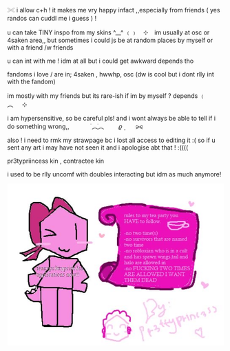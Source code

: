 𓏵  i allow c+h ! it makes me vry happy infact ,,especially from friends ( yes randos can cuddl me i guess ) !

u can take TINY inspo from my skins ^__^
      ﹙﹚ ⠀⊹⠀
im usually at osc or 4saken area,, but sometimes i could js be at random places by myself or with a friend /w friends

u can int with me ! idm at all but i could get awkward depends tho

fandoms i love / are in; 4saken , hwwhp, osc (dw is cool but i dont rlly int with the fandom)

im mostly with my friends but its rare-ish if im by myself ? depends
      ﹙   ⠀︵⠀⠀⊹⠀

i am hypersensitive, so be careful pls! and i wont always be able to tell if i do something wrong,,
⠀⠀⠀⠀ ࣪       ︵ֺ︵  ㅤ ㅤ𝜚      ۪ ⠀⠀ ⪩⪨

also ! i need to rmk my strawpage bc i lost all access to editing it  :(  so if u sent any art i may have not seen it and i apologise abt that ! :((((

pr3typriincess kin   ,  contractee kin

i used to be rlly uncomf with doubles interacting but idm as much anymore!

![image alt](https://github.com/AMA-ZOOK/AMA-ZOOK/blob/21faabca66710d049569e988f200d59128110461/IMG_7976.jpeg)
<!--
**AMA-ZOOK/AMA-ZOOK** is a ✨ _special_ ✨ repository because its `README.md` (this file) appears on your GitHub profile.

Here are some ideas to get you started:

- 🔭 I’m currently working on ...
- 🌱 I’m currently learning ...
- 👯 I’m looking to collaborate on ...
- 🤔 I’m looking for help with ...
- 💬 Ask me about ...
- 📫 How to reach me: ...
- 😄 Pronouns: ...
- ⚡ Fun fact: ...
-->
